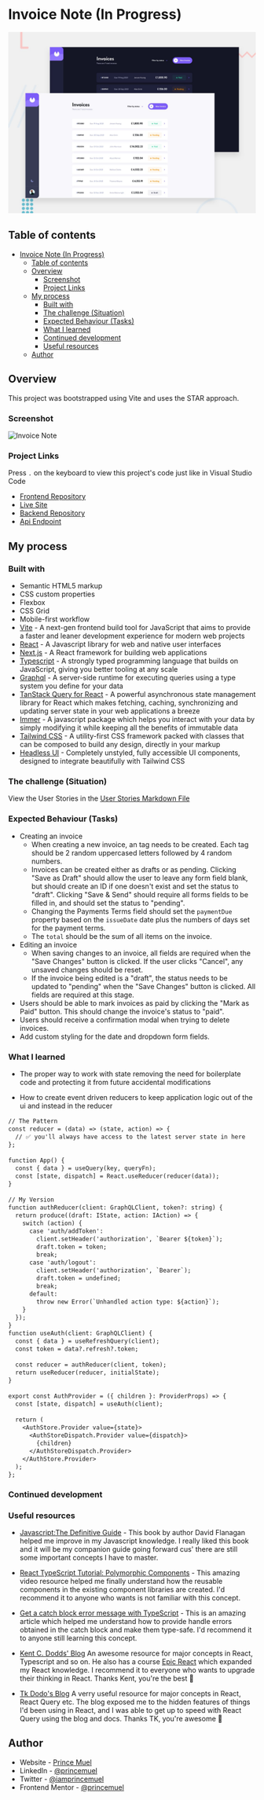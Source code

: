 # Invoice Note (In Progress)

![Design preview](./preview.jpg)

## Table of contents

- [Invoice Note (In Progress)](#invoice-note-in-progress)
  - [Table of contents](#table-of-contents)
  - [Overview](#overview)
    - [Screenshot](#screenshot)
    - [Project Links](#project-links)
  - [My process](#my-process)
    - [Built with](#built-with)
    - [The challenge (Situation)](#the-challenge-situation)
    - [Expected Behaviour (Tasks)](#expected-behaviour-tasks)
    - [What I learned](#what-i-learned)
    - [Continued development](#continued-development)
    - [Useful resources](#useful-resources)
  - [Author](#author)

## Overview

This project was bootstrapped using Vite and uses the STAR approach.

### Screenshot

![Invoice Note](./screenshot.jpg)

### Project Links

Press `.` on the keyboard to view this project's code just like in Visual Studio Code

- [Frontend Repository](https://github.com/princemuel/invoice-web-app)
- [Live Site](https://invoicemail.vercel.app/)
- [Backend Repository](https://github.com/princemuel/invoice-api)
- [Api Endpoint](https://invoicemailer.onrender.com/)

## My process

### Built with

- Semantic HTML5 markup
- CSS custom properties
- Flexbox
- CSS Grid
- Mobile-first workflow
- [Vite](https://vitejs.dev/guide/) - A next-gen frontend build tool for JavaScript that aims to provide a faster and leaner development experience for modern web projects
- [React](https://react.dev/learn) - A Javascript library for web and native user interfaces
- [Next.js](https://nextjs.org/docs) - A React framework for building web applications
- [Typescript](https://www.typescriptlang.org/docs/) - A strongly typed programming language that builds on JavaScript, giving you better tooling at any scale
- [Graphql](https://graphql.org/learn/) - A server-side runtime for executing queries using a type system you define for your data
- [TanStack Query for React](https://tanstack.com/query/latest/docs/react/overview) - A powerful asynchronous state management library for React which makes fetching, caching, synchronizing and updating server state in your web applications a breeze
- [Immer](https://immerjs.github.io/immer/) - A javascript package which helps you interact with your data by simply modifying it while keeping all the benefits of immutable data
- [Tailwind CSS](https://tailwindcss.com/docs/installation) - A utility-first CSS framework packed with classes that can be composed to build any design, directly in your markup
- [Headless UI](https://headlessui.com/) - Completely unstyled, fully accessible UI components, designed to integrate beautifully with Tailwind CSS

### The challenge (Situation)

View the User Stories in the [User Stories Markdown File](./docs/stories.md)

### Expected Behaviour (Tasks)

- Creating an invoice
  - When creating a new invoice, an tag needs to be created. Each tag should be 2 random uppercased letters followed by 4 random numbers.
  - Invoices can be created either as drafts or as pending. Clicking "Save as Draft" should allow the user to leave any form field blank, but should create an ID if one doesn't exist and set the status to "draft". Clicking "Save & Send" should require all forms fields to be filled in, and should set the status to "pending".
  - Changing the Payments Terms field should set the `paymentDue` property based on the `issueDate` date plus the numbers of days set for the payment terms.
  - The `total` should be the sum of all items on the invoice.
- Editing an invoice
  - When saving changes to an invoice, all fields are required when the "Save Changes" button is clicked. If the user clicks "Cancel", any unsaved changes should be reset.
  - If the invoice being edited is a "draft", the status needs to be updated to "pending" when the "Save Changes" button is clicked. All fields are required at this stage.
- Users should be able to mark invoices as paid by clicking the "Mark as Paid" button. This should change the invoice's status to "paid".
- Users should receive a confirmation modal when trying to delete invoices.
- Add custom styling for the date and dropdown form fields.

### What I learned

- The proper way to work with state removing the need for boilerplate code and protecting it from future accidental modifications

- How to create event driven reducers to keep application logic out of the ui and instead in the reducer

```tsx
// The Pattern
const reducer = (data) => (state, action) => {
  // ✅ you'll always have access to the latest server state in here
};

function App() {
  const { data } = useQuery(key, queryFn);
  const [state, dispatch] = React.useReducer(reducer(data));
}

// My Version
function authReducer(client: GraphQLClient, token?: string) {
  return produce((draft: IState, action: IAction) => {
    switch (action) {
      case 'auth/addToken':
        client.setHeader('authorization', `Bearer ${token}`);
        draft.token = token;
        break;
      case 'auth/logout':
        client.setHeader('authorization', `Bearer`);
        draft.token = undefined;
        break;
      default:
        throw new Error(`Unhandled action type: ${action}`);
    }
  });
}
function useAuth(client: GraphQLClient) {
  const { data } = useRefreshQuery(client);
  const token = data?.refresh?.token;

  const reducer = authReducer(client, token);
  return useReducer(reducer, initialState);
}

export const AuthProvider = ({ children }: ProviderProps) => {
  const [state, dispatch] = useAuth(client);

  return (
    <AuthStore.Provider value={state}>
      <AuthStoreDispatch.Provider value={dispatch}>
        {children}
      </AuthStoreDispatch.Provider>
    </AuthStore.Provider>
  );
};
```

### Continued development

### Useful resources

- [Javascript:The Definitive Guide](https://www.oreilly.com/library/view/javascript-the-definitive/9781491952016/) - This book by author David Flanagan helped me improve in my Javascript knowledge. I really liked this book and it will be my companion guide going forward cus' there are still some important concepts I have to master.

- [React TypeScript Tutorial: Polymorphic Components](https://youtu.be/uZ8GZm5KEXY?list=PLC3y8-rFHvwi1AXijGTKM0BKtHzVC-LSK) - This amazing video resource helped me finally understand how the reusable components in the existing component libraries are created. I'd recommend it to anyone who wants is not familiar with this concept.

- [Get a catch block error message with TypeScript](https://kentcdodds.com/blog/get-a-catch-block-error-message-with-typescript) - This is an amazing article which helped me understand how to provide handle errors obtained in the catch block and make them type-safe. I'd recommend it to anyone still learning this concept.
- [Kent C. Dodds' Blog](hhttps://kentcdodds.com/blog) An awesome resource for major concepts in React, Typescript and so on. He also has a course [Epic React](https://epicreact.dev/) which expanded my React knowledge. I recommend it to everyone who wants to upgrade their thinking in React. Thanks Kent, you're the best 🎉
- [Tk Dodo's Blog](https://tkdodo.eu/blog/all) A verry useful resource for major concepts in React, React Query etc. The blog exposed me to the hidden features of things I'd been using in React, and I was able to get up to speed with React Query using the blog and docs. Thanks TK, you're awesome 🎉

## Author

- Website - [Prince Muel](https://princemuel.vercel.app/)
- LinkedIn - [@princemuel](https://linkedin.com/in/princemuel/)
- Twitter - [@iamprincemuel](https://twitter.com/iamprincemuel)
- Frontend Mentor - [@princemuel](https://www.frontendmentor.io/profile/princemuel)
